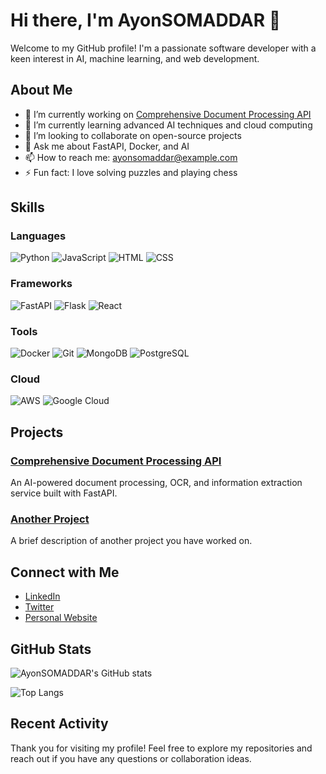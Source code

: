 # Hi there, I'm AyonSOMADDAR 👋

Welcome to my GitHub profile! I'm a passionate software developer with a keen interest in AI, machine learning, and web development.

## About Me

- 🔭 I’m currently working on [Comprehensive Document Processing API](https://github.com/AyonSOMADDAR/Portal-Automation)
- 🌱 I’m currently learning advanced AI techniques and cloud computing
- 👯 I’m looking to collaborate on open-source projects
- 💬 Ask me about FastAPI, Docker, and AI
- 📫 How to reach me: [ayonsomaddar@example.com](mailto:ayonsomaddar@example.com)
- ⚡ Fun fact: I love solving puzzles and playing chess

## Skills

### Languages
![Python](https://img.shields.io/badge/Python-3776AB?style=for-the-badge&logo=python&logoColor=white)
![JavaScript](https://img.shields.io/badge/JavaScript-F7DF1E?style=for-the-badge&logo=javascript&logoColor=black)
![HTML](https://img.shields.io/badge/HTML5-E34F26?style=for-the-badge&logo=html5&logoColor=white)
![CSS](https://img.shields.io/badge/CSS3-1572B6?style=for-the-badge&logo=css3&logoColor=white)

### Frameworks
![FastAPI](https://img.shields.io/badge/FastAPI-009688?style=for-the-badge&logo=fastapi&logoColor=white)
![Flask](https://img.shields.io/badge/Flask-000000?style=for-the-badge&logo=flask&logoColor=white)
![React](https://img.shields.io/badge/React-61DAFB?style=for-the-badge&logo=react&logoColor=black)

### Tools
![Docker](https://img.shields.io/badge/Docker-2496ED?style=for-the-badge&logo=docker&logoColor=white)
![Git](https://img.shields.io/badge/Git-F05032?style=for-the-badge&logo=git&logoColor=white)
![MongoDB](https://img.shields.io/badge/MongoDB-47A248?style=for-the-badge&logo=mongodb&logoColor=white)
![PostgreSQL](https://img.shields.io/badge/PostgreSQL-336791?style=for-the-badge&logo=postgresql&logoColor=white)

### Cloud
![AWS](https://img.shields.io/badge/Amazon%20AWS-232F3E?style=for-the-badge&logo=amazon-aws&logoColor=white)
![Google Cloud](https://img.shields.io/badge/Google%20Cloud-4285F4?style=for-the-badge&logo=google-cloud&logoColor=white)

## Projects

### [Comprehensive Document Processing API](https://github.com/AyonSOMADDAR/Portal-Automation)
An AI-powered document processing, OCR, and information extraction service built with FastAPI.

### [Another Project](https://github.com/AyonSOMADDAR/another-repo-name)
A brief description of another project you have worked on.

## Connect with Me

- [LinkedIn](https://www.linkedin.com/in/ayonsomaddar)
- [Twitter](https://twitter.com/ayonsomaddar)
- [Personal Website](https://ayonsomaddar.com)

## GitHub Stats

![AyonSOMADDAR's GitHub stats](https://github-readme-stats.vercel.app/api?username=AyonSOMADDAR&show_icons=true&theme=radical)

![Top Langs](https://github-readme-stats.vercel.app/api/top-langs/?username=AyonSOMADDAR&layout=compact&theme=radical)

## Recent Activity

<!--START_SECTION:activity-->
<!--END_SECTION:activity-->

Thank you for visiting my profile! Feel free to explore my repositories and reach out if you have any questions or collaboration ideas.

